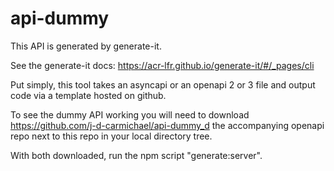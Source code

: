 # api-dummy

This API is generated by generate-it.

See the generate-it docs:  https://acr-lfr.github.io/generate-it/#/_pages/cli

Put simply, this tool takes an asyncapi or an openapi 2 or 3 file and output code via a template hosted on github.

To see the dummy API working you will need to download https://github.com/j-d-carmichael/api-dummy_d the accompanying openapi repo next to this repo in your local directory tree.

With both downloaded, run the npm script "generate:server".
